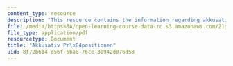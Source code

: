 ```yaml
---
content_type: resource
description: "This resource contains the information regarding akkusativ pr\xE4positionen."
file: /media/https%3A/open-learning-course-data-rc.s3.amazonaws.com/21g-401-german-i-fall-2008/8f72b614d56f6ba876ce30942d076d58_MIT21G_401F08_akku_prapo.pdf
file_type: application/pdf
resourcetype: Document
title: "Akkusativ Pr\xE4positionen"
uid: 8f72b614-d56f-6ba8-76ce-30942d076d58
---
```

